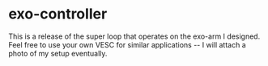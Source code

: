 # exo-controller
This is a release of the super loop that operates on the exo-arm I designed. Feel free to use your own VESC for similar applications -- I will attach a photo of my setup eventually.
